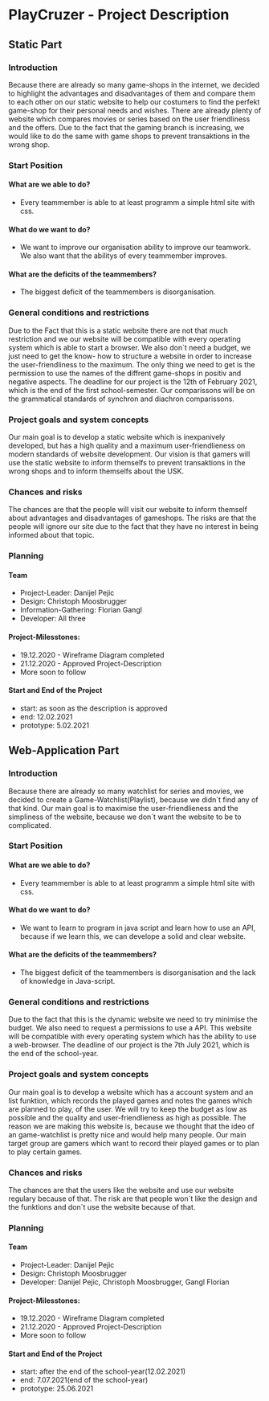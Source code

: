 # PlayCruzer - Project Description

## Static Part

### Introduction
Because there are already so many game-shops in the internet, we decided to highlight the advantages and disadvantages of them and compare them to each other on our static website to help our costumers to find the perfekt game-shop for their personal needs and wishes.
There are already plenty of website which compares movies or series based on the user friendliness and the offers. Due to the fact that the gaming branch is increasing, we would like to do the same with game shops to prevent transaktions in the wrong shop.

### Start Position 
#### What are we able to do?
* Every teammember is able to at least programm a simple html site with css.
#### What do we want to do?
* We want to improve our organisation ability to improve our teamwork. We also want that the abilitys of every teammember improves.
#### What are the deficits of the teammembers?
* The biggest deficit of the teammembers is disorganisation.

### General conditions and restrictions
Due to the Fact that this is a static website there are not that much restriction and we our website will be compatible with every operating system which is able to start a browser.
We also don´t need a budget, we just need to get the know- how to structure a website in order to increase the user-friendliness to the maximum. The only thing we need to get is the permission to use the names of the diffrent game-shops in positiv and negative aspects.
The deadline for our project is the 12th of February 2021, which is the end of the first school-semester.
Our comparissons will be on the grammatical standards of synchron and diachron comparissons.

### Project goals and system concepts
Our main goal is to develop a static website which is inexpanively developed, but has a high quality and a maximum user-friendlieness on modern standards of website development. 
Our vision is that gamers will use the static website to inform themselfs to prevent transaktions in the wrong shops and to inform themselfs about the USK. 

### Chances and risks
The chances are that the people will visit our website to inform themself about advantages and disadvantages of gameshops. The risks are that the people will ignore our site due to the fact that they have no interest in being informed about that topic.

### Planning

#### Team
* Project-Leader: Danijel Pejic
* Design: Christoph Moosbrugger
* Information-Gathering: Florian Gangl
* Developer: All three 

#### Project-Milesstones:
*  19.12.2020 - Wireframe Diagram completed
*  21.12.2020 - Approved Project-Description
*  More soon to follow
#### Start and End of the Project
* start: as soon as the description is approved
* end: 12.02.2021
* prototype: 5.02.2021

## Web-Application Part

### Introduction
Because there are already so many watchlist for series and movies, we decided to create a Game-Watchlist(Playlist), because we didn´t find any of that kind. Our main goal is to maximise the user-friendlieness and the simpliness of the  website, because we don´t want the website to be to complicated.

### Start Position 
#### What are we able to do?
* Every teammember is able to at least programm a simple html site with css.
#### What do we want to do?
* We want to learn to program in java script and learn how to use an API, because if we learn this, we can develope a solid and clear website.
#### What are the deficits of the teammembers?
* The biggest deficit of the teammembers is disorganisation and the lack of knowledge in Java-script.

### General conditions and restrictions
Due to the fact that this is the dynamic website we need to try minimise the budget. We also need to request a permissions to use a API. 
This website will be compatible with every operating system which has the ability to use a web-browser. 
The deadline of our project is the 7th July 2021, which is the end of the school-year.


### Project goals and system concepts
Our main goal is to develop a website which has a account system and an list funktion, which records the played games and notes the games which are planned to play, of the user. We will try to keep the budget as low as possible and the quality and user-friendlieness as high as possible.
The reason we are making this website is, because we thought that the ideo of an game-watchlist is pretty nice and would help many people.
Our main target group are gamers which want to record their played games or to plan to play certain games.

### Chances and risks
The chances are that the users like the website and use our website regulary because of that. The risk are that people won´t like the design and the funktions and don´t use the website because of that. 

### Planning

#### Team
* Project-Leader: Danijel Pejic
* Design: Christoph Moosbrugger
* Developer: Danijel Pejic, Christoph Moosbrugger, Gangl Florian

#### Project-Milesstones:
*  19.12.2020 - Wireframe Diagram completed
*  21.12.2020 - Approved Project-Description
*  More soon to follow

#### Start and End of the Project
* start: after the end of the school-year(12.02.2021)
* end: 7.07.2021(end of the school-year)
* prototype: 25.06.2021
